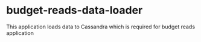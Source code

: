 # budget-reads-data-loader
This application loads data to Cassandra which is required for budget reads application
